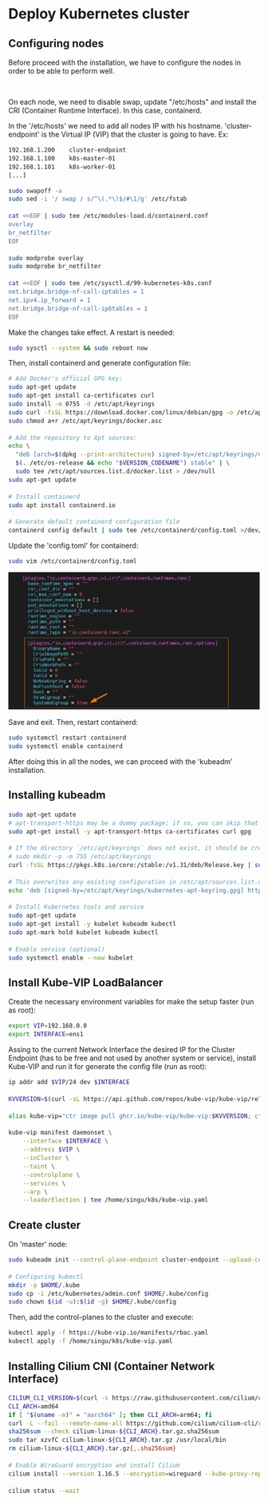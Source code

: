 # Deploy Kubernetes cluster
Configuring nodes
---

Before proceed with the installation, we have to configure the nodes in order to be able to perform well.

<br/>

On each node, we need to disable swap, update "/etc/hosts" and install the CRI (Container Runtime Interface). In this case, containerd.

In the '/etc/hosts' we need to add all nodes IP with his hostname. 'cluster-endpoint' is the Virtual IP (VIP) that the cluster is going to have. Ex:

```sh
192.168.1.200    cluster-endpoint
192.168.1.100    k8s-master-01
192.168.1.101    k8s-worker-01
[...]
```

```sh
sudo swapoff -a
sudo sed -i '/ swap / s/^\(.*\)$/#\1/g' /etc/fstab

cat <<EOF | sudo tee /etc/modules-load.d/containerd.conf 
overlay 
br_netfilter
EOF

sudo modprobe overlay 
sudo modprobe br_netfilter

cat <<EOF | sudo tee /etc/sysctl.d/99-kubernetes-k8s.conf
net.bridge.bridge-nf-call-iptables = 1
net.ipv4.ip_forward = 1 
net.bridge.bridge-nf-call-ip6tables = 1 
EOF
```

Make the changes take effect. A restart is needed:

```sh
sudo sysctl --system && sudo reboot now
```

Then, install containerd and generate configuration file:

```sh
# Add Docker's official GPG key:
sudo apt-get update
sudo apt-get install ca-certificates curl
sudo install -m 0755 -d /etc/apt/keyrings
sudo curl -fsSL https://download.docker.com/linux/debian/gpg -o /etc/apt/keyrings/docker.asc
sudo chmod a+r /etc/apt/keyrings/docker.asc

# Add the repository to Apt sources:
echo \
  "deb [arch=$(dpkg --print-architecture) signed-by=/etc/apt/keyrings/docker.asc] https://download.docker.com/linux/debian \
  $(. /etc/os-release && echo "$VERSION_CODENAME") stable" | \
  sudo tee /etc/apt/sources.list.d/docker.list > /dev/null
sudo apt-get update

# Install containerd
sudo apt install containerd.io

# Generate default containerd configuration file
containerd config default | sudo tee /etc/containerd/config.toml >/dev/null 2>&1
```

Update the 'config.toml' for containerd:

```sh
sudo vim /etc/containerd/config.toml
```

<p align="center">
  <img src="https://raw.githubusercontent.com/singudotdev/k8s-install/refs/heads/master/img/cgroup.png" />
</p>

Save and exit. Then, restart containerd:

```sh
sudo systemctl restart containerd
sudo systemctl enable containerd
```

After doing this in all the nodes, we can proceed with the 'kubeadm' installation.

Installing kubeadm
---

```sh
sudo apt-get update
# apt-transport-https may be a dummy package; if so, you can skip that package
sudo apt-get install -y apt-transport-https ca-certificates curl gpg

# If the directory `/etc/apt/keyrings` does not exist, it should be created before the curl command, read the note below.
# sudo mkdir -p -m 755 /etc/apt/keyrings
curl -fsSL https://pkgs.k8s.io/core:/stable:/v1.31/deb/Release.key | sudo gpg --dearmor -o /etc/apt/keyrings/kubernetes-apt-keyring.gpg

# This overwrites any existing configuration in /etc/apt/sources.list.d/kubernetes.list
echo 'deb [signed-by=/etc/apt/keyrings/kubernetes-apt-keyring.gpg] https://pkgs.k8s.io/core:/stable:/v1.31/deb/ /' | sudo tee /etc/apt/sources.list.d/kubernetes.list

# Install Kubernetes tools and service
sudo apt-get update
sudo apt-get install -y kubelet kubeadm kubectl
sudo apt-mark hold kubelet kubeadm kubectl

# Enable service (optional)
sudo systemctl enable --now kubelet
```

Install Kube-VIP LoadBalancer
---

Create the necessary environment variables for make the setup faster (run as root):


```sh
export VIP=192.168.0.0
export INTERFACE=ens1
```

Assing to the current Network Interface the desired IP for the Cluster Endpoint (has to be free and not used by another system or service), install Kube-VIP and run it for generate the config file (run as root):

```sh
ip addr add $VIP/24 dev $INTERFACE

KVVERSION=$(curl -sL https://api.github.com/repos/kube-vip/kube-vip/releases | jq -r ".[0].name")

alias kube-vip="ctr image pull ghcr.io/kube-vip/kube-vip:$KVVERSION; ctr run --rm --net-host ghcr.io/kube-vip/kube-vip:$KVVERSION vip /kube-vip"

kube-vip manifest daemonset \
    --interface $INTERFACE \
    --address $VIP \
    --inCluster \
    --taint \
    --controlplane \
    --services \
    --arp \
    --leaderElection | tee /home/singu/k8s/kube-vip.yaml
```

Create cluster
---

On 'master' node:

```sh
sudo kubeadm init --control-plane-endpoint cluster-endpoint --upload-certs

# Configuring kubectl
mkdir -p $HOME/.kube
sudo cp -i /etc/kubernetes/admin.conf $HOME/.kube/config
sudo chown $(id -u):$(id -g) $HOME/.kube/config
```

Then, add the control-planes to the cluster and execute:

```sh
kubectl apply -f https://kube-vip.io/manifests/rbac.yaml
kubectl apply -f /home/singu/k8s/kube-vip.yaml
```

Installing Cilium CNI (Container Network Interface)
---

```sh
CILIUM_CLI_VERSION=$(curl -s https://raw.githubusercontent.com/cilium/cilium-cli/main/stable.txt)
CLI_ARCH=amd64
if [ "$(uname -m)" = "aarch64" ]; then CLI_ARCH=arm64; fi
curl -L --fail --remote-name-all https://github.com/cilium/cilium-cli/releases/download/${CILIUM_CLI_VERSION}/cilium-linux-${CLI_ARCH}.tar.gz{,.sha256sum}
sha256sum --check cilium-linux-${CLI_ARCH}.tar.gz.sha256sum
sudo tar xzvfC cilium-linux-${CLI_ARCH}.tar.gz /usr/local/bin
rm cilium-linux-${CLI_ARCH}.tar.gz{,.sha256sum}

# Enable WireGuard encryption and install Cilium
cilium install --version 1.16.5 --encryption=wireguard --kube-proxy-replacement=strict

cilium status --wait
```
